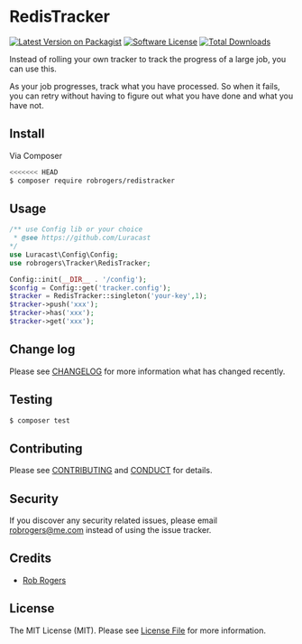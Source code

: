 # RedisTracker

[![Latest Version on Packagist][ico-version]][link-packagist]
[![Software License][ico-license]](LICENSE.md)
[![Total Downloads][ico-downloads]][link-downloads]

Instead of rolling your own tracker to track the progress of a large job, you can use this.

As your job progresses, track what you have processed. So when it fails, you can retry without having to figure out 
what you have done and what you have not.


## Install

Via Composer

``` bash
<<<<<<< HEAD
$ composer require robrogers/redistracker
```

## Usage

``` php
/** use Config lib or your choice
 * @see https://github.com/Luracast
*/
use Luracast\Config\Config;
use robrogers\Tracker\RedisTracker;

Config::init(__DIR__ . '/config');
$config = Config::get('tracker.config');
$tracker = RedisTracker::singleton('your-key',1);
$tracker->push('xxx');
$tracker->has('xxx');
$tracker->get('xxx');
```

## Change log

Please see [CHANGELOG](CHANGELOG.md) for more information what has changed recently.

## Testing

``` bash
$ composer test
```

## Contributing

Please see [CONTRIBUTING](CONTRIBUTING.md) and [CONDUCT](CONDUCT.md) for details.

## Security

If you discover any security related issues, please email robrogers@me.com instead of using the issue tracker.

## Credits

- [Rob Rogers][link-author]

## License

The MIT License (MIT). Please see [License File](LICENSE.md) for more information.

[ico-version]: https://img.shields.io/packagist/v/robrogers/redistracker.svg?style=flat-square
[ico-license]: https://img.shields.io/badge/license-MIT-brightgreen.svg?style=flat-square
[ico-travis]: https://img.shields.io/travis/robrogers3/RedisTracker/master.svg?style=flat-square
[ico-scrutinizer]: https://img.shields.io/scrutinizer/coverage/g/robrogers3/RedisTracker.svg?style=flat-square
[ico-code-quality]: https://img.shields.io/scrutinizer/g/robrogers3/RedisTracker.svg?style=flat-square
[ico-downloads]: https://img.shields.io/packagist/dt/robrogers/redistracker.svg?style=flat-square

[link-packagist]: https://packagist.org/packages/robrogers/redistracker
[link-travis]: https://travis-ci.org/robrogers3/RedisTracker
[link-scrutinizer]: https://scrutinizer-ci.com/g/robrogers3/RedisTracker/code-structure
[link-code-quality]: https://scrutinizer-ci.com/g/robrogers3/RedisTracker
[link-downloads]: https://packagist.org/packages/robrogers/redistracker
[link-author]: https://github.com/robrogers3
[link-contributors]: ../../contributors
